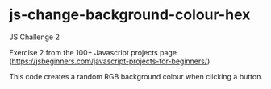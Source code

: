 # js-change-background-colour-hex
JS Challenge 2

Exercise 2 from the 100+ Javascript projects page (https://jsbeginners.com/javascript-projects-for-beginners/)

This code creates a random RGB background colour when clicking a button.
